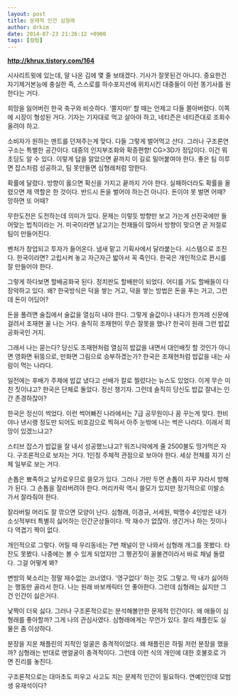 ```yaml
---
layout: post
title: 문제적 인간 심형래
author: drkim
date: 2014-07-23 21:26:12 +0900
tags: [컬럼]
---
```

**http://khrux.tistory.com/164** 

  


시사리트윗에 있는데, 말 나온 김에 몇 줄 보태겠다. 기사가 잘못된건 아니다. 중요한건 자기제거본능에 충실한 즉, 스스로를 하수포지션에 위치시킨 대중들이 이런 똥기사를 원한다는 거다. 

  


희망을 잃어버린 한국 축구와 비슷하다. ‘쫄지마!’ 할 때는 언제고 다들 쫄아버렸다. 이쪽에 시장이 형성된 거다. 기자는 기자대로 먹고 살아야 하고, 네티즌은 네티즌대로 조회수 올려야 하고. 

  


소비자가 원하는 멘트를 던져주는게 맞다. 다들 그렇게 벌어먹고 산다. 그러나 구조론연구소는 특별한 공간이다. 대중의 인지부조화와 확증편향! CG>3D가 정답이다. 이건 뭐 초딩도 알 수 있다. 이렇게 답을 알았으면 끝까지 이 길로 밀어붙여야 한다. 좋은 팀 이루면 잡스처럼 성공하고, 팀 못만들면 심형래처럼 망한다. 

  


확률에 달렸다. 방향이 옳으면 확신을 가지고 끝까지 가야 한다. 실패하더라도 확률을 올렸으면 제 역할은 한 것이다. 반드시 돈을 벌어야 하는건 아니다. 돈이야 못 벌면 어때? 망하면 또 어때? 

  


무한도전은 도전하는데 의미가 있다. 문제는 이렇듯 방향만 보고 가는게 선진국에만 들어맞는 법칙이라는 거. 미국이라면 날고기는 천재들이 많아서 방향이 맞으면 곧 저절로 팀이 만들어진다. 

  


벤처가 창업되고 투자가 들어온다. 냄새 맡고 기획사에서 달라붙는다. 시스템으로 조진다. 한국이라면? 고립시켜 놓고 자근자근 밟아서 꼭 죽인다. 한국은 개인적으로 꽌시를 잘 만들어야 한다. 

  


그렇게 하다보면 할배공화국 된다. 정치판도 할배판이 되었다. 어디를 가도 할배들이 다 장악하고 있다. 왜? 한국방식은 덕을 쌓는 거고, 덕을 쌓는 방법은 돈을 푸는 거고, 그런데 돈이 어딨어? 

  


돈을 풀려면 술집에서 술값을 열심히 내야 한다. 그렇게 술값이나 내다가 한겨레 신문에 걸려서 조재현 꼴 나는 거다. 솔직히 조재현이 무슨 잘못을 했나? 한국이 원래 그런 밥값공화국인 거지. 

  


그래서 나는 묻는다? 당신도 조재현처럼 열심히 밥값을 내면서 대인배짓 할 것인가 아니면 영화면 뒤뚱으로, 만화면 그림으로 승부하겠는가? 한국은 조재현처럼 밥값을 내는 사람이 먹는 나라다. 

  


일전에는 후배가 주제에 밥값 냈다고 선배가 칼로 찔렀다는 뉴스도 있었다. 이게 무슨 미친 짓이냐고? 한국은 단체로 돌았다. 정신 챙기자. 그런데 솔직히 당신도 밥값 잘내는 인간 존경하잖아? 

  


한국은 정신이 썩었다. 이런 썩어빠진 나라에서는 7급 공무원이나 꿈 꾸는게 맞다. 한비야나 낸시랭 정도만 되어도 비호감으로 찍혀서 아주 눈밖에 나는 썩은 나라다. 이래서 희망이 있겠느냐고? 

  


스티브 잡스가 밥값을 잘 내서 성공했느냐고? 워즈니악에게 줄 2500불도 띵가먹은 자다. 구조론적으로 보자는 거다. 1인칭 주체적 관점으로 보아야 한다. 세상 전체를 자기 신체 일부로 보는 거다. 

  


손톱은 뾰족하고 날카로우므로 쓸모가 있다. 그러나 가만 두면 손톱이 자꾸 자라서 방해가 된다. 그 손톱을 잘라버려야 한다. 머리카락 역시 쓸모가 있지만 정기적으로 이발소 가서 잘라줘야 한다. 

  


잘라버릴 머리도 잘 깎으면 모양이 난다. 심형래, 이경규, 서세원, 박명수 4인방은 내가 소싯적부터 특별히 싫어하는 인간군상들이다. 딱 재수가 없잖아. 생긴거나 하는 짓이나 다 역겹기 짝이 없다. 

  


개인적으로 그렇다. 어릴 때 우리동네는 7번 채널이 안 나와서 심형래 개그를 못봤다. 타잔도 못봤다. 나중에는 볼 수 있게 되었지만 그 펭귄짓이 꼴불견이라서 바로 채널 돌렸다. 그걸 어떻게 봐? 

  


변방의 북소리는 정말 재수없는 코너였다. '영구없다' 하는 것도 그렇고. 딱 내가 싫어하는 행동만 골라서 한다. 나는 원래 바보캐릭터 안 좋아한다. 그런데 심형래는 싫지만 그건 인간이 싫은거다. 

  


낯짝이 더욱 싫다. 그러나 구조론적으로는 분석해볼만한 문제적 인간이다. 왜 애들이 심형래를 좋아할까? 그게 나의 관심사였다. 심형래에게는 무언가 있다. 찰리 채플린도 실물은 좀 이상하다. 

  


분장을 지운 채플린의 지적인 얼굴은 충격적이었다. 왜 채플린은 하필 저런 분장을 했을까? 심형래는 반대로 맨얼굴이 충격적이다. 그런데 이런 식의 개인에 대한 호불호로 가면 진리를 놓친다. 

  


구조론적으로는 대마초도 피우고 사고도 치는 문제적 인간이 필요하다. 연예인인데 모범생 유재석이다? 